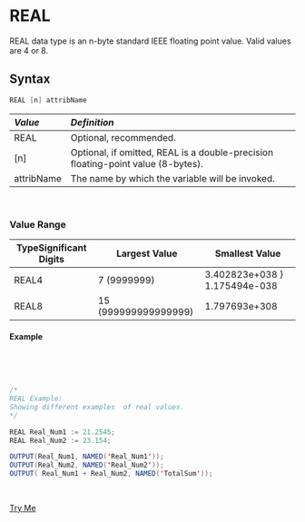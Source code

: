 # REAL
REAL data type is an n-byte standard IEEE floating point value. Valid values are 4 or 8. 

## Syntax

```java
REAL [n] attribName
```
|*Value*|*Definition*|
|:----|:---------|
REAL| Optional, recommended.
[n] | Optional, if omitted, REAL is a double-precision floating-point value (8-bytes).
attribName |  The name by which the variable will be invoked.

<br>

### Value Range

|TypeSignificant Digits|Largest Value|Smallest Value|
|----------------------|-------------|--------------|
REAL4 | 7 (9999999) | 3.402823e+038 } 1.175494e-038
REAL8 | 15 (999999999999999) | 1.797693e+308 | 2.225074e-308

#### Example

<br>
<pre id="TypeReal_Exp">

``` java
/*
REAL Example:
Showing different examples  of real values.
*/

REAL Real_Num1 := 21.2545;
REAL Real_Num2 := 23.154;

OUTPUT(Real_Num1, NAMED('Real_Num1'));
OUTPUT(Real_Num2, NAMED('Real_Num2'));
OUTPUT( Real_Num1 + Real_Num2, NAMED('TotalSum'));
```
</pre>
<a class="trybutton" href="javascript:OpenECLEditor(['TypeReal_Exp'])"> Try Me </a>
